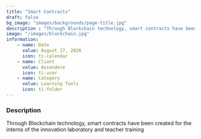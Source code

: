```yaml
---
title: "Smart Contracts"
draft: false
bg_image: "images/backgrounds/page-title.jpg"
description : "Through Blockchain technology, smart contracts have been created for the interns of the innovation laboratory and teacher training"
image: "/images/blockchain.jpg"
information:
    - name: Date
      value: August 27, 2020
      icon: ti-calendar
    - name: Client
      value: Ascendere
      icon: ti-user
    - name: Category
      value: Learning Tools
      icon: ti-folder
---
```


### Description

Through Blockchain technology, smart contracts have been created for the interns of the innovation laboratory and teacher training
